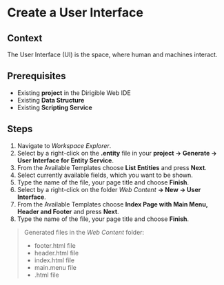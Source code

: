 # Create a User Interface

## Context
The User Interface (UI) is the space, where human and machines interact.

## Prerequisites
* Existing **project** in the Dirigible Web IDE
* Existing **Data Structure**
* Existing **Scripting Service**

## Steps
1. Navigate to *Workspace Explorer*. 
2. Select by a right-click on the **.entity** file in your **project -> Generate -> User Interface for Entity Service**.
3. From the Available Templates choose **List Entities** and press **Next**.
4. Select currently available fields, which you want to be shown.
5. Type the name of the file, your page title and choose **Finish**.
6. Select by a right-click on the folder *Web Content* **-> New -> User Interface**.
7. From the Available Templates choose **Index Page with Main Menu, Header and Footer** and press **Next**.
8. Type the name of the file, your page title and choose **Finish**.
> Generated files in the *Web Content* folder: <br/>
> - footer.html file <br/>
> - header.html file <br/>
> - index.html file <br/>
> - main.menu file <br/>
> - .html file
